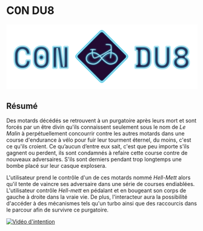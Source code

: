 # C0N DU8

![Titre C0NDU8](./medias/images/titre_c0ndu8.png)

<!--(bande annonce ici)-->

## Résumé
Des motards décédés se retrouvent à un purgatoire après leurs mort et sont forcés par un être divin qu'ils connaissent seulement sous le nom de *Le Malin* à perpétuellement concourrir contre les autres motards dans une course d'endurance à vélo pour fuir leur tourment éternel, du moins, c'est ce qu'ils croient. Ce qu’aucun d’entre eux sait, c'est que peu importe s'ils gagnent ou perdent, ils sont condamnés à refaire cette course contre de nouveaux adversaires. S'ils sont derniers pendant trop longtemps une bombe placé sur leur casque explosera.  

L'utilisateur prend le contrôle d'un de ces motards nommé *Hell-Mett* alors qu'il tente de vaincre ses adversaire dans une série de courses endiablées. L'utilisateur contrôle *Hell-mett* en pédalant et en bougeant son corps de gauche à droite dans la vraie vie. De plus, l'interacteur aura la possibilité d'accéder à des mécanismes tels qu'un turbo ainsi que des raccourcis dans le parcour afin de survivre ce purgatoire.

[![Vidéo d'intention](https://img.youtube.com/vi/wziDJZdT_d4/0.jpg)](https://www.youtube.com/watch?v=wziDJZdT_d4)

<!--(Documentation vidéo de l'installation en action ici)-->

<!--(Galerie photo du projet réalisé ici)-->
